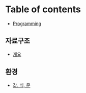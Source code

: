 # Table of contents

* [Programming](README.md)

## 자료구조 <a id="data-structure"></a>

* [개요](overview.md)

## 환경 <a id="environment"></a>

* [값, 식, 문](environment/undefined.md)
